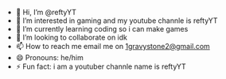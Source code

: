 - 👋 Hi, I’m @reftyYT
- 👀 I’m interested in gaming and my youtube channle is reftyYT
- 🌱 I’m currently learning coding so i can make games 
- 💞️ I’m looking to collaborate on idk
- 📫 How to reach me email me on 1gravystone2@gmail.com
- 😄 Pronouns: he/him 
- ⚡ Fun fact: i am a youtuber channle name is reftyYT

<!---
reftyYT/reftyYT is a ✨ special ✨ repository because its `README.md` (this file) appears on your GitHub profile.
You can click the Preview link to take a look at your changes.
--->
